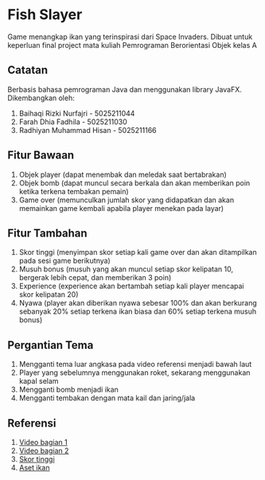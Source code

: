 # Fish Slayer
Game menangkap ikan yang terinspirasi dari Space Invaders. Dibuat untuk keperluan final project mata kuliah Pemrograman Berorientasi Objek kelas A

## Catatan
Berbasis bahasa pemrograman Java dan menggunakan library JavaFX. Dikembangkan oleh:
1. Baihaqi Rizki Nurfajri - 5025211044
2. Farah Dhia Fadhila - 5025211030
3. Radhiyan Muhammad Hisan - 5025211166

## Fitur Bawaan
1. Objek player (dapat menembak dan meledak saat bertabrakan)
2. Objek bomb (dapat muncul secara berkala dan akan memberikan poin ketika terkena tembakan pemain)
3. Game over (memunculkan jumlah skor yang didapatkan dan akan memainkan game kembali apabila player menekan pada layar) 

## Fitur Tambahan
1. Skor tinggi (menyimpan skor setiap kali game over dan akan ditampilkan pada sesi game berikutnya)
2. Musuh bonus (musuh yang akan muncul setiap skor kelipatan 10, bergerak lebih cepat, dan memberikan 3 poin)
3. Experience (experience akan bertambah setiap kali player mencapai skor kelipatan 20)
4. Nyawa (player akan diberikan nyawa sebesar 100% dan akan berkurang sebanyak 20% setiap terkena ikan biasa dan 60% setiap terkena musuh bonus)

## Pergantian Tema
1. Mengganti tema luar angkasa pada video referensi menjadi bawah laut
2. Player yang sebelumnya menggunakan roket, sekarang menggunakan kapal selam
3. Mengganti bomb menjadi ikan
4. Mengganti tembakan dengan mata kail dan jaring/jala

## Referensi
1. [Video bagian 1](https://www.youtube.com/watch?v=0szmaHH1hno)
2. [Video bagian 2](https://www.youtube.com/watch?v=dzcQgv9hqXI)
3. [Skor tinggi](https://stackoverflow.com/questions/26443957/save-game-scores-to-file-and-determine-the-high-score)
4. [Aset ikan](https://kenney.nl/assets/fish-pack)
